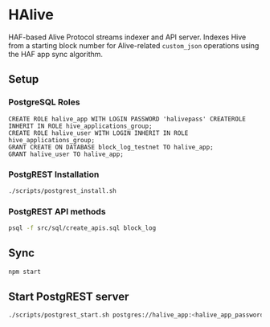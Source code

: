 # HAlive

HAF-based Alive Protocol streams indexer and API server. Indexes Hive from a starting block number for Alive-related `custom_json` operations using the HAF app sync algorithm.

## Setup

### PostgreSQL Roles
```pgsql
CREATE ROLE halive_app WITH LOGIN PASSWORD 'halivepass' CREATEROLE INHERIT IN ROLE hive_applications_group;
CREATE ROLE halive_user WITH LOGIN INHERIT IN ROLE hive_applications_group;
GRANT CREATE ON DATABASE block_log_testnet TO halive_app;
GRANT halive_user TO halive_app;
```

### PostgREST Installation
```bash
./scripts/postgrest_install.sh
```

### PostgREST API methods
```bash
psql -f src/sql/create_apis.sql block_log
```

## Sync
```bash
npm start
```

## Start PostgREST server
```bash
./scripts/postgrest_start.sh postgres://halive_app:<halive_app_password>@localhost:5432/block_log <server_port>
```